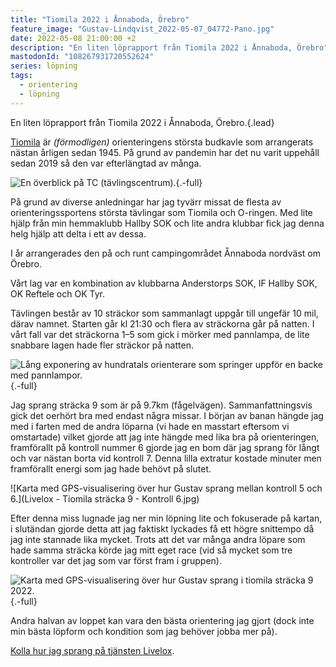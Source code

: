 ```yaml
---
title: "Tiomila 2022 i Ånnaboda, Örebro"
feature_image: "Gustav-Lindqvist_2022-05-07_04772-Pano.jpg"
date: 2022-05-08 21:00:00 +2
description: "En liten löprapport från Tiomila 2022 i Ånnaboda, Örebro"
mastodonId: "108267931720552624"
series: löpning
tags:
  - orientering
  - löpning
---
```

  
En liten löprapport från Tiomila 2022 i Ånnaboda, Örebro.{.lead}

[Tiomila](https://tiomila.se) är *(förmodligen)* orienteringens största budkavle som arrangerats nästan årligen sedan 1945. På grund av pandemin har det nu varit uppehåll sedan 2019 så den var efterlängtad av många.

![En överblick på TC (tävlingscentrum).](Gustav-Lindqvist_2022-05-07_04759-Pano.jpg){.-full}

På grund av diverse anledningar har jag tyvärr missat de flesta av orienteringssportens största tävlingar som Tiomila och O-ringen. Med lite hjälp från min hemmaklubb Hallby SOK och lite andra klubbar fick jag denna helg hjälp att delta i ett av dessa.

I år arrangerades den på och runt campingområdet Ånnaboda nordväst om Örebro.

Vårt lag var en kombination av klubbarna Anderstorps SOK, IF Hallby SOK, OK Reftele och OK Tyr.

Tävlingen består av 10 sträckor som sammanlagt uppgår till ungefär 10 mil, därav namnet. Starten går kl 21:30 och flera av sträckorna går på natten. I vårt fall var det sträckorna 1–5 som gick i mörker med pannlampa, de lite snabbare lagen hade fler sträckor på natten.

![Lång exponering av hundratals orienterare som springer uppför en backe med pannlampor.](Gustav-Lindqvist_2022-05-07_04800.jpg){.-full}

Jag sprang sträcka 9 som är på 9.7km (fågelvägen). Sammanfattningsvis gick det oerhört bra med endast några missar. I början av banan hängde jag med i farten med de andra löparna (vi hade en masstart eftersom vi omstartade) vilket gjorde att jag inte hängde med lika bra på orienteringen, framförallt på kontroll nummer 6 gjorde jag en bom där jag sprang för långt och var nästan borta vid kontroll 7. Denna lilla extratur kostade minuter men framförallt energi som jag hade behövt på slutet.


![Karta med GPS-visualisering över hur Gustav sprang mellan kontroll 5 och 6.](Livelox - Tiomila sträcka 9 - Kontroll 6.jpg)

Efter denna miss lugnade jag ner min löpning lite och fokuserade på kartan, i slutändan gjorde detta att jag faktiskt lyckades få ett högre snittempo då jag inte stannade lika mycket. Trots att det var många andra löpare som hade samma sträcka körde jag mitt eget race (vid så mycket som tre kontroller var det jag som var först fram i gruppen).

![Karta med GPS-visualisering över hur Gustav sprang i tiomila sträcka 9 2022.](Livelox_Tiomila_Sträcka-9.png){.-full}

Andra halvan av loppet kan vara den bästa orientering jag gjort (dock inte min bästa löpform och kondition som jag behöver jobba mer på).

[Kolla hur jag sprang på tjänsten Livelox](https://www.livelox.com/Viewer/Tiomila-i-Annaboda-Orebro/Tiomilakavlen/9?classId=469776&relayLeg=9).


